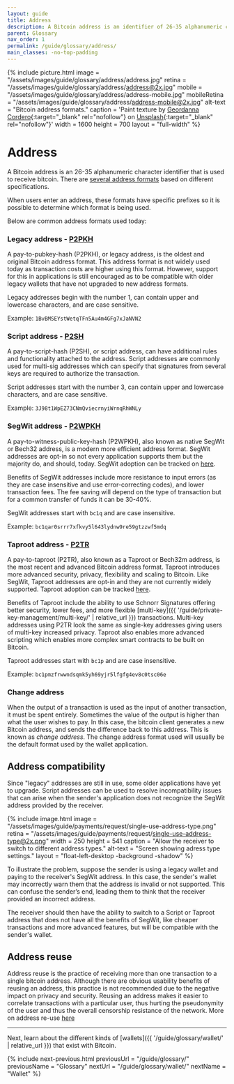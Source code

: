 ```yaml
---
layout: guide
title: Address
description: A Bitcoin address is an identifier of 26-35 alphanumeric characters that is used to receive bitcoin
parent: Glossary
nav_order: 1
permalink: /guide/glossary/address/
main_classes: -no-top-padding
---
```


<!--

Editor's notes

Illustration sources

https://www.figma.com/file/qr4P17z6WSPADm6oW0cKw2/?node-id=25%3A2

-->

{% include picture.html
   image = "/assets/images/guide/glossary/address/address.jpg"
   retina = "/assets/images/guide/glossary/address/address@2x.jpg"
   mobile = "/assets/images/guide/glossary/address/address-mobile.jpg"
   mobileRetina = "/assets/images/guide/glossary/address/address-mobile@2x.jpg"
   alt-text = "Bitcoin address formats."
   caption = 'Paint texture by [Geordanna Cordero](https://unsplash.com/@adrienolichon){:target="_blank" rel="nofollow"} on [Unsplash](https://unsplash.com){:target="_blank" rel="nofollow"}'
   width = 1600
   height = 700
   layout = "full-width"
%}

# Address
A Bitcoin address is an 26-35 alphanumeric character identifier that is used to receive bitcoin. There are [several address formats](https://en.bitcoin.it/wiki/Invoice_address) based on different specifications.

When users enter an address, these formats have specific prefixes so it is possible to determine which format is being used.

Below are common address formats used today:

### Legacy address - [P2PKH](https://en.bitcoin.it/wiki/Transaction#Pay-to-PubkeyHash)

A pay-to-pubkey-hash (P2PKH), or legacy address, is the oldest and original Bitcoin address format. This address format is not widely used today as transaction costs are higher using this format. However, support for this in applications is still encouraged as to be compatible with older legacy wallets that have not upgraded to new address formats.

Legacy addresses begin with the number 1, can contain upper and lowercase characters, and are case sensitive.

Example: `1BvBMSEYstWetqTFn5Au4m4GFg7xJaNVN2`

### Script address - [P2SH](https://en.bitcoin.it/wiki/Pay_to_script_hash)

A pay-to-script-hash (P2SH), or script address, can have additional rules and functionality attached to the address. Script addresses are commonly used for multi-sig addresses which can specify that signatures from several keys are required to authorize the transaction.

Script addresses start with the number 3, can contain upper and lowercase characters, and are case sensitive.

Example: `3J98t1WpEZ73CNmQviecrnyiWrnqRhWNLy`

### SegWit address - [P2WPKH](https://en.bitcoin.it/wiki/Bech32)

A pay-to-witness-public-key-hash (P2WPKH), also known as native SegWit or Bech32 address, is a modern more efficient address format. SegWit addresses are opt-in so not every application supports them but the majority do, and should, today. SegWit adoption can be tracked on [here](https://en.bitcoin.it/wiki/Bech32_adoption).

Benefits of SegWit addresses include more resistance to input errors (as they are case insensitive and use error-correcting codes), and lower transaction fees. The fee saving will depend on the type of transaction but for a common transfer of funds it can be 30-40%.

SegWit addresses start with `bc1q` and are case insensitive.

Example: `bc1qar0srrr7xfkvy5l643lydnw9re59gtzzwf5mdq`

### Taproot address - [P2TR](https://en.bitcoin.it/wiki/Bech32)

A pay-to-taproot (P2TR), also known as a Taproot or Bech32m address, is the most recent and advanced Bitcoin address format. Taproot introduces more advanced security, privacy, flexibility and scaling to Bitcoin. Like SegWit, Taproot addresses are opt-in and they are not currently widely supported. Taproot adoption can be tracked [here](https://en.bitcoin.it/wiki/Bech32_adoption).

Benefits of Taproot include the ability to use Schnorr Signatures offering better security, lower fees, and more flexible [multi-key]({{ '/guide/private-key-management/multi-key/' | relative_url }}) transactions. Multi-key addresses using P2TR look the same as single-key addresses giving users of multi-key increased privacy. Taproot also enables more advanced scripting which enables more complex smart contracts to be built on Bitcoin.

Taproot addresses start with `bc1p` and are case insensitive.

Example: `bc1pmzfrwwndsqmk5yh69yjr5lfgfg4ev8c0tsc06e`

### Change address

When the output of a transaction is used as the input of another transaction, it must be spent entirely. Sometimes the value of the output is higher than what the user wishes to pay. In this case, the bitcoin client generates a new Bitcoin address, and sends the difference back to this address. This is known as *change address*. The change address format used will usually be the default format used by the wallet application.

## Address compatibility

Since "legacy" addresses are still in use, some older applications have yet to upgrade. Script addresses can be used to resolve incompatibility issues that can arise when the sender's application does not recognize the SegWit address provided by the receiver.

<div class="center" markdown="1">

{% include image.html
   image = "/assets/images/guide/payments/request/single-use-address-type.png"
   retina = "/assets/images/guide/payments/request/single-use-address-type@2x.png"
   width = 250
   height = 541
   caption = "Allow the receiver to switch to different address types."
   alt-text = "Screen showing adress type settings."
   layout = "float-left-desktop -background -shadow"
%}

To illustrate the problem, suppose the sender is using a legacy wallet and paying to the receiver's SegWit address. In this case, the sender's wallet may incorrectly warn them that the address is invalid or not supported. This can confuse the sender’s end, leading them to think that the receiver provided an incorrect address.

The receiver should then have the ability to switch to a Script or Taproot address that does not have all the benefits of SegWit, like cheaper transactions and more advanced features, but will be compatible with the sender's wallet.

</div>

## Address reuse

Address reuse is the practice of receiving more than one transaction to a single bitcoin address. Although there are obvious usability benefits of reusing an address, this practice is not recommended due to the negative impact on privacy and security. Reusing an address makes it easier to correlate transactions with a particular user, thus hurting the pseudonymity of the user and thus the overall censorship resistance of the network. More on address re-use [here](https://en.bitcoin.it/wiki/Address_reuse)

---

Next, learn about the different kinds of [wallets]({{ '/guide/glossary/wallet/' | relative_url }}) that exist with Bitcoin.

{% include next-previous.html
   previousUrl = "/guide/glossary/"
   previousName = "Glossary"
   nextUrl = "/guide/glossary/wallet/"
   nextName = "Wallet"
%}

